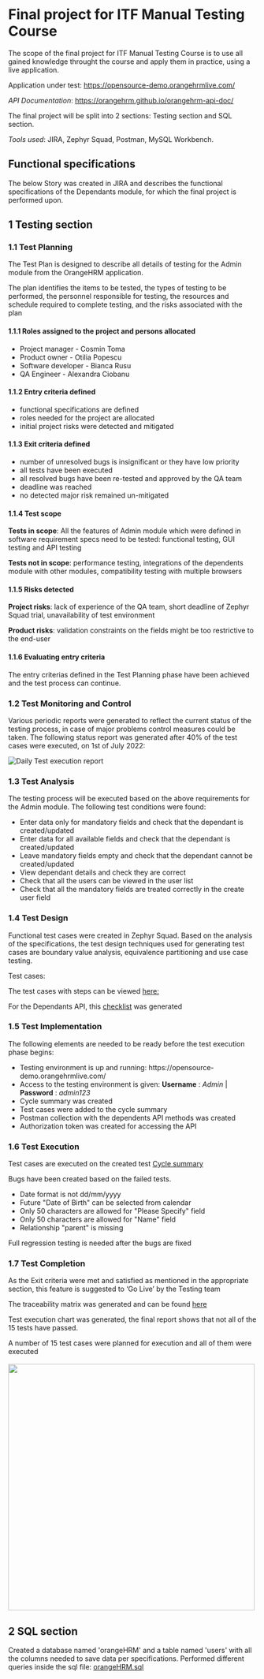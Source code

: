 <h1>Final project for ITF Manual Testing Course</h1>
The scope of the final project for ITF Manual Testing Course is to use all gained knowledge throught the course and apply them in practice, using a live application.

Application under test: https://opensource-demo.orangehrmlive.com/

<i>API Documentation</i>: https://orangehrm.github.io/orangehrm-api-doc/

The final project will be split into 2 sections: Testing section and SQL section.

<i>Tools used</i>: JIRA, Zephyr Squad, Postman, MySQL Workbench.

<h2>Functional specifications</h2>
The below Story was created in JIRA and describes the functional specifications of the Dependants module, for which the final project is performed upon.



<h2>1 Testing section</h2>

<h3>1.1 Test Planning</h3>

The Test Plan is designed to describe all details of testing for the Admin module from the OrangeHRM application.

The plan identifies the items to be tested, the types of testing to be performed, the personnel responsible for testing, the resources and schedule required to complete testing, and the risks associated with the plan



<h4>1.1.1 Roles assigned to the project and persons allocated</h4>

<ul>
  <li>Project manager - Cosmin Toma</li>

  <li>Product owner - Otilia Popescu</li>

  <li>Software developer - Bianca Rusu</li>

  <li>QA Engineer - Alexandra Ciobanu</li>
</ul>


<h4>1.1.2 Entry criteria defined</h4>

<ul>
  <li>functional specifications are defined</li>

  <li>roles needed for the project are allocated</li>

  <li>initial project risks were detected and mitigated</li></ul>


<h4>1.1.3 Exit criteria defined</h4>

<ul>
  <li>number of unresolved bugs is insignificant or they have low priority</li>

  <li>all tests have been executed</li>

  <li>all resolved bugs have been re-tested and approved by the QA team</li>

  <li>deadline was reached</li>

  <li>no detected major risk remained un-mitigated</li></ul>



<h4>1.1.4 Test scope</h4>

<b>Tests in scope</b>: All the features of Admin module which were defined in software requirement specs need to be tested: functional testing, GUI testing and API testing

<b>Tests not in scope</b>: performance testing, integrations of the dependents module with other modules, compatibility testing with multiple browsers



<h4>1.1.5 Risks detected</h4>

<b>Project risks</b>: lack of experience of the QA team, short deadline of Zephyr Squad trial, unavailability of test environment

<b>Product risks</b>: validation constraints on the fields might be too restrictive to the end-user



<h4>1.1.6 Evaluating entry criteria</h4>

The entry criterias defined in the Test Planning phase have been achieved and the test process can continue.



<h3>1.2 Test Monitoring and Control</h4>

Various periodic reports were generated to reflect the current status of the testing process, in case of major problems control measures could be taken. The following status report was generated after 40% of the test cases were executed, on 1st of July 2022:

![Daily Test execution report](https://user-images.githubusercontent.com/107039535/192101166-104ffa15-e57e-4f76-ba83-a74990d1c5e6.PNG)



<h3>1.3 Test Analysis</h3>

The testing process will be executed based on the above requirements for the Admin module. The following test conditions were found:

<ul>
  <li>Enter data only for mandatory fields and check that the dependant is created/updated</li>

  <li>Enter data for all available fields and check that the dependant is created/updated</li>

  <li>Leave mandatory fields empty and check that the dependant cannot be created/updated</li>

  <li>View dependant details and check they are correct</li>

  <li>Check that all the users can be viewed in the user list</li>

  <li>Check that all the mandatory fields are treated correctly in the create user field</li></ul>



<h3>1.4 Test Design</h3>

Functional test cases were created in Zephyr Squad. Based on the analysis of the specifications, the test design techniques used for generating test cases are boundary value analysis, equivalence partitioning and use case testing.

Test cases:

The test cases with steps can be viewed [here:](https://github.com/alexaciobanu/manual_testing_portofolio/files/9638814/TestCases1.csv)
 

For the Dependants API, this [checklist](https://github.com/alexaciobanu/manual_testing_portofolio/blob/Final-Project/orangeHRMrestAPI.postman_collection.json) was generated



<h3>1.5 Test Implementation</h3>

The following elements are needed to be ready before the test execution phase begins:

<ul>
  <li>Testing environment is up and running: https://opensource-demo.orangehrmlive.com/</li>

  <li>Access to the testing environment is given: <b>Username</b> : <i>Admin</i> | <b>Password</b> : <i>admin123</i></li>

  <li>Cycle summary was created</li>

  <li>Test cases were added to the cycle summary</li>

  <li>Postman collection with the dependents API methods was created</li>

  <li>Authorization token was created for accessing the API</li></ul>



<h3>1.6 Test Execution</h3>

Test cases are executed on the created test [Cycle summary](https://github.com/alexaciobanu/manual_testing_portofolio/blob/Final-Project/CycleSummary.csv)

Bugs have been created based on the failed tests. 

<ul>
  <li>Date format is not dd/mm/yyyy</li>

  <li>Future "Date of Birth" can be selected from calendar</li>

  <li>Only 50 characters are allowed for "Please Specify" field</li>

  <li>Only 50 characters are allowed for "Name" field</li>

  <li>Relationship "parent" is missing</li></ul>

Full regression testing is needed after the bugs are fixed



<h3>1.7 Test Completion</h3>

As the Exit criteria were met and satisfied as mentioned in the appropriate section, this feature is suggested to ‘Go Live’ by the Testing team

The traceability matrix was generated and can be found [here](https://github.com/alexaciobanu/manual_testing_portofolio/blob/Final-Project/Traceability%20Matrix.xlsx)

Test execution chart was generated, the final report shows that not all of the 15 tests have passed.

A number of 15 test cases were planned for execution and all of them were executed<br><br>
<img src="https://user-images.githubusercontent.com/107039535/192101969-165ed973-00d6-4943-ba4f-22a2eff4e7d0.png" width="500" hight="400"/><br>




<h2>2 SQL section</h2>

Created a database named 'orangeHRM' and a table named 'users' with all the columns needed to save data per specifications. Performed different queries inside the sql file: [orangeHRM.sql](https://github.com/alexaciobanu/manual_testing_portofolio/blob/Final-Project/orangeHRM.sql)
